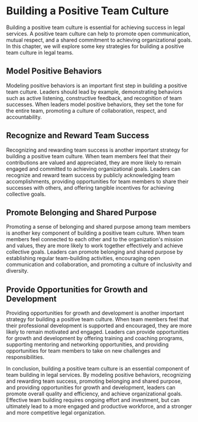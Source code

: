 Building a Positive Team Culture
==========================================================

Building a positive team culture is essential for achieving success in legal services. A positive team culture can help to promote open communication, mutual respect, and a shared commitment to achieving organizational goals. In this chapter, we will explore some key strategies for building a positive team culture in legal teams.

Model Positive Behaviors
------------------------

Modeling positive behaviors is an important first step in building a positive team culture. Leaders should lead by example, demonstrating behaviors such as active listening, constructive feedback, and recognition of team successes. When leaders model positive behaviors, they set the tone for the entire team, promoting a culture of collaboration, respect, and accountability.

Recognize and Reward Team Success
---------------------------------

Recognizing and rewarding team success is another important strategy for building a positive team culture. When team members feel that their contributions are valued and appreciated, they are more likely to remain engaged and committed to achieving organizational goals. Leaders can recognize and reward team success by publicly acknowledging team accomplishments, providing opportunities for team members to share their successes with others, and offering tangible incentives for achieving collective goals.

Promote Belonging and Shared Purpose
------------------------------------

Promoting a sense of belonging and shared purpose among team members is another key component of building a positive team culture. When team members feel connected to each other and to the organization's mission and values, they are more likely to work together effectively and achieve collective goals. Leaders can promote belonging and shared purpose by establishing regular team-building activities, encouraging open communication and collaboration, and promoting a culture of inclusivity and diversity.

Provide Opportunities for Growth and Development
------------------------------------------------

Providing opportunities for growth and development is another important strategy for building a positive team culture. When team members feel that their professional development is supported and encouraged, they are more likely to remain motivated and engaged. Leaders can provide opportunities for growth and development by offering training and coaching programs, supporting mentoring and networking opportunities, and providing opportunities for team members to take on new challenges and responsibilities.

In conclusion, building a positive team culture is an essential component of team building in legal services. By modeling positive behaviors, recognizing and rewarding team success, promoting belonging and shared purpose, and providing opportunities for growth and development, leaders can promote overall quality and efficiency, and achieve organizational goals. Effective team building requires ongoing effort and investment, but can ultimately lead to a more engaged and productive workforce, and a stronger and more competitive legal organization.
